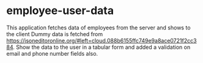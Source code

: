 # employee-user-data
This application fetches data of employees from the server and shows to the client
Dummy data is fetched from https://jsoneditoronline.org/#left=cloud.088b6155ffc749e9a8ace0721f2cc384.
Show the data to the user in a tabular form and added a validation on email and phone number fields also.
